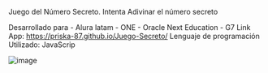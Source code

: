 Juego del Número Secreto. Intenta Adivinar el número secreto

Desarrollado para - Alura latam - ONE - Oracle Next Education - G7
Link App: https://priska-87.github.io/Juego-Secreto/
Lenguaje de programación Utilizado: JavaScrip

![image](https://github.com/user-attachments/assets/5029573a-ef67-4a23-baba-dcc428ec81f2)
